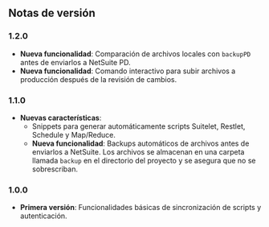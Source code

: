 ## Notas de versión

### 1.2.0
* **Nueva funcionalidad**: Comparación de archivos locales con `backupPD` antes de enviarlos a NetSuite PD.
* **Nueva funcionalidad**: Comando interactivo para subir archivos a producción después de la revisión de cambios.
  
### 1.1.0
* **Nuevas características**:
  - Snippets para generar automáticamente scripts Suitelet, Restlet, Schedule y Map/Reduce.
  - **Nueva funcionalidad**: Backups automáticos de archivos antes de enviarlos a NetSuite. Los archivos se almacenan en una carpeta llamada `backup` en el directorio del proyecto y se asegura que no se sobrescriban.

### 1.0.0
* **Primera versión**: Funcionalidades básicas de sincronización de scripts y autenticación.
